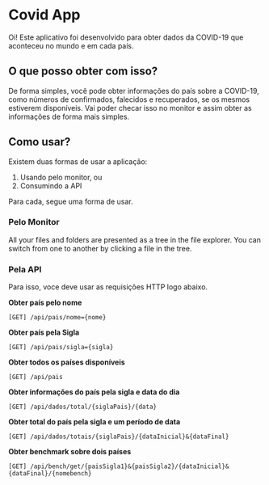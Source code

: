 # Covid App

Oi! Este aplicativo foi desenvolvido para obter dados da COVID-19 que aconteceu no mundo e em cada país.


## O que posso obter com isso?

De forma simples, você pode obter informações do país sobre a COVID-19, como números de confirmados, falecidos e recuperados, se os mesmos estiverem disponíveis. Vai poder checar isso no monitor e assim obter as informações de forma mais simples.


## Como usar?
Existem duas formas de usar a aplicação:

1. Usando pelo monitor, ou
2. Consumindo a API

Para cada, segue uma forma de usar.

### Pelo Monitor

All your files and folders are presented as a tree in the file explorer. You can switch from one to another by clicking a file in the tree.

### Pela API

Para isso, voce deve usar as requisições HTTP logo abaixo.


**Obter país pelo nome**

    [GET] /api/pais/nome={nome}


**Obter país pela Sigla**

    [GET] /api/pais/sigla={sigla}


**Obter todos os países disponíveis**

    [GET] /api/pais


**Obter informações do país pela sigla e data do dia**

    [GET] /api/dados/total/{siglaPais}/{data}


**Obter total do país pela sigla e um período de data**

    [GET] /api/dados/totais/{siglaPais}/{dataInicial}&{dataFinal}


**Obter benchmark sobre dois países**

    [GET] /api/bench/get/{paisSigla1}&{paisSigla2}/{dataInicial}&{dataFinal}/{nomebench}